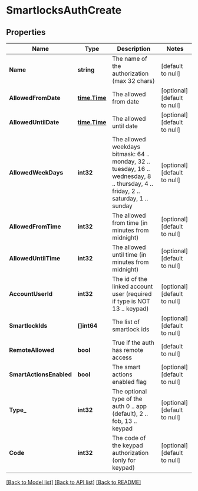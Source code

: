 # SmartlocksAuthCreate

## Properties
Name | Type | Description | Notes
------------ | ------------- | ------------- | -------------
**Name** | **string** | The name of the authorization (max 32 chars) | [default to null]
**AllowedFromDate** | [**time.Time**](time.Time.md) | The allowed from date | [optional] [default to null]
**AllowedUntilDate** | [**time.Time**](time.Time.md) | The allowed until date | [optional] [default to null]
**AllowedWeekDays** | **int32** | The allowed weekdays bitmask: 64 .. monday, 32 .. tuesday, 16 .. wednesday, 8 .. thursday, 4 .. friday, 2 .. saturday, 1 .. sunday | [optional] [default to null]
**AllowedFromTime** | **int32** | The allowed from time (in minutes from midnight) | [optional] [default to null]
**AllowedUntilTime** | **int32** | The allowed until time (in minutes from midnight) | [optional] [default to null]
**AccountUserId** | **int32** | The id of the linked account user (required if type is NOT 13 .. keypad) | [optional] [default to null]
**SmartlockIds** | **[]int64** | The list of smartlock ids | [optional] [default to null]
**RemoteAllowed** | **bool** | True if the auth has remote access | [default to null]
**SmartActionsEnabled** | **bool** | The smart actions enabled flag | [optional] [default to null]
**Type_** | **int32** | The optional type of the auth 0 .. app (default), 2 .. fob, 13 .. keypad | [optional] [default to null]
**Code** | **int32** | The code of the keypad authorization (only for keypad) | [optional] [default to null]

[[Back to Model list]](../README.md#documentation-for-models) [[Back to API list]](../README.md#documentation-for-api-endpoints) [[Back to README]](../README.md)


